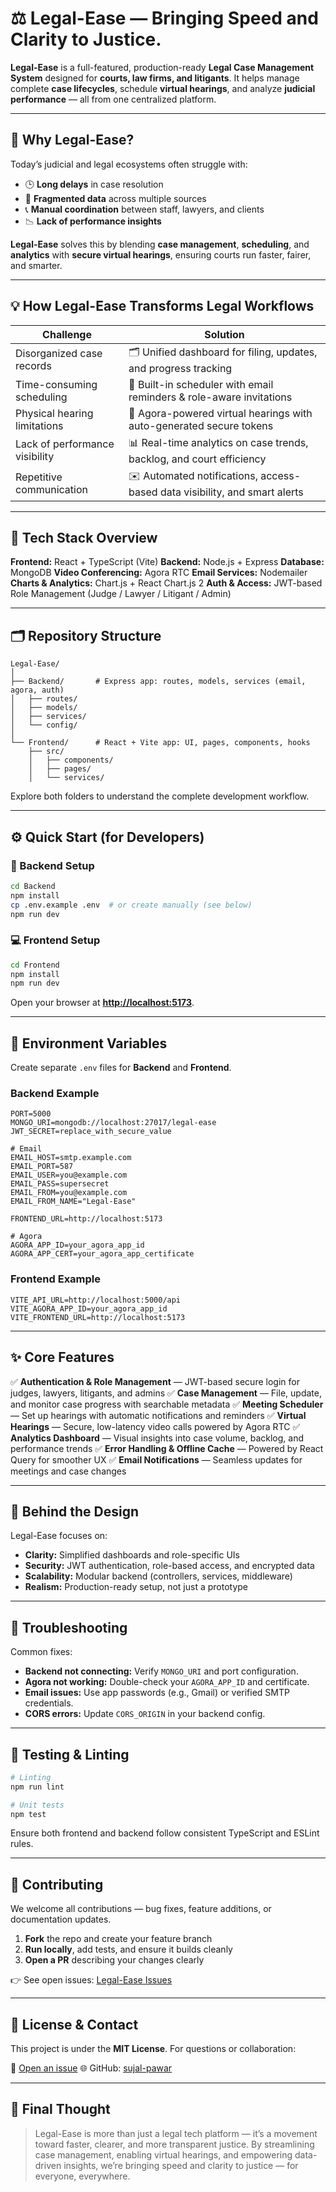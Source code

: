 
# ⚖️ Legal-Ease — Bringing Speed and Clarity to Justice.

**Legal-Ease** is a full-featured, production-ready **Legal Case Management System** designed for **courts, law firms, and litigants**.
It helps manage complete **case lifecycles**, schedule **virtual hearings**, and analyze **judicial performance** — all from one centralized platform.

---

## 🧩 Why Legal-Ease?

Today’s judicial and legal ecosystems often struggle with:

* 🕒 **Long delays** in case resolution
* 📂 **Fragmented data** across multiple sources
* 📞 **Manual coordination** between staff, lawyers, and clients
* 📉 **Lack of performance insights**

**Legal-Ease** solves this by blending **case management**, **scheduling**, and **analytics** with **secure virtual hearings**, ensuring courts run faster, fairer, and smarter.

---

## 💡 How Legal-Ease Transforms Legal Workflows

| Challenge                      | Solution                                                                   |
| ------------------------------ | -------------------------------------------------------------------------- |
| Disorganized case records      | 🗂️ Unified dashboard for filing, updates, and progress tracking           |
| Time-consuming scheduling      | 📅 Built-in scheduler with email reminders & role-aware invitations        |
| Physical hearing limitations   | 🎥 Agora-powered virtual hearings with auto-generated secure tokens        |
| Lack of performance visibility | 📊 Real-time analytics on case trends, backlog, and court efficiency       |
| Repetitive communication       | ✉️ Automated notifications, access-based data visibility, and smart alerts |

---

## 🚀 Tech Stack Overview

**Frontend:** React + TypeScript (Vite)
**Backend:** Node.js + Express
**Database:** MongoDB
**Video Conferencing:** Agora RTC
**Email Services:** Nodemailer
**Charts & Analytics:** Chart.js + React Chart.js 2
**Auth & Access:** JWT-based Role Management (Judge / Lawyer / Litigant / Admin)

---

## 🗂️ Repository Structure

```
Legal-Ease/
│
├── Backend/       # Express app: routes, models, services (email, agora, auth)
│   ├── routes/
│   ├── models/
│   ├── services/
│   └── config/
│
└── Frontend/      # React + Vite app: UI, pages, components, hooks
    ├── src/
    │   ├── components/
    │   ├── pages/
    │   └── services/
```

Explore both folders to understand the complete development workflow.

---

## ⚙️ Quick Start (for Developers)

### 🧭 Backend Setup

```bash
cd Backend
npm install
cp .env.example .env  # or create manually (see below)
npm run dev
```

### 💻 Frontend Setup

```bash
cd Frontend
npm install
npm run dev
```

Open your browser at **[http://localhost:5173](http://localhost:5173)**.

---

## 🔐 Environment Variables

Create separate `.env` files for **Backend** and **Frontend**.

### Backend Example

```env
PORT=5000
MONGO_URI=mongodb://localhost:27017/legal-ease
JWT_SECRET=replace_with_secure_value

# Email
EMAIL_HOST=smtp.example.com
EMAIL_PORT=587
EMAIL_USER=you@example.com
EMAIL_PASS=supersecret
EMAIL_FROM=you@example.com
EMAIL_FROM_NAME="Legal-Ease"

FRONTEND_URL=http://localhost:5173

# Agora
AGORA_APP_ID=your_agora_app_id
AGORA_APP_CERT=your_agora_app_certificate
```

### Frontend Example

```env
VITE_API_URL=http://localhost:5000/api
VITE_AGORA_APP_ID=your_agora_app_id
VITE_FRONTEND_URL=http://localhost:5173
```

---

## ✨ Core Features

✅ **Authentication & Role Management** — JWT-based secure login for judges, lawyers, litigants, and admins
✅ **Case Management** — File, update, and monitor case progress with searchable metadata
✅ **Meeting Scheduler** — Set up hearings with automatic notifications and reminders
✅ **Virtual Hearings** — Secure, low-latency video calls powered by Agora RTC
✅ **Analytics Dashboard** — Visual insights into case volume, backlog, and performance trends
✅ **Error Handling & Offline Cache** — Powered by React Query for smoother UX
✅ **Email Notifications** — Seamless updates for meetings and case changes

---

## 🧠 Behind the Design

Legal-Ease focuses on:

* **Clarity:** Simplified dashboards and role-specific UIs
* **Security:** JWT authentication, role-based access, and encrypted data
* **Scalability:** Modular backend (controllers, services, middleware)
* **Realism:** Production-ready setup, not just a prototype

---

## 🧩 Troubleshooting

Common fixes:

* **Backend not connecting:** Verify `MONGO_URI` and port configuration.
* **Agora not working:** Double-check your `AGORA_APP_ID` and certificate.
* **Email issues:** Use app passwords (e.g., Gmail) or verified SMTP credentials.
* **CORS errors:** Update `CORS_ORIGIN` in your backend config.

---

## 🧪 Testing & Linting

```bash
# Linting
npm run lint

# Unit tests
npm test
```

Ensure both frontend and backend follow consistent TypeScript and ESLint rules.

---

## 🤝 Contributing

We welcome all contributions — bug fixes, feature additions, or documentation updates.

1. **Fork** the repo and create your feature branch
2. **Run locally**, add tests, and ensure it builds cleanly
3. **Open a PR** describing your changes clearly

👉 See open issues: [Legal-Ease Issues](https://github.com/sujal-pawar/Legal-Ease/issues)

---

## 📜 License & Contact

This project is under the **MIT License**.
For questions or collaboration:

📧 [Open an issue](https://github.com/sujal-pawar/Legal-Ease/issues)
🌐 GitHub: [sujal-pawar](https://github.com/sujal-pawar)

---

## 💬 Final Thought

> Legal-Ease is more than just a legal tech platform — it’s a movement toward faster, clearer, and more transparent justice.
> By streamlining case management, enabling virtual hearings, and empowering data-driven insights, we’re bringing speed and clarity to justice — for everyone, everywhere.

